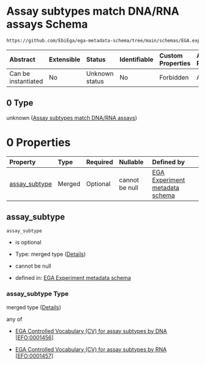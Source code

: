 # Assay subtypes match DNA/RNA assays Schema

```txt
https://github.com/EbiEga/ega-metadata-schema/tree/main/schemas/EGA.experiment.json#/properties/assay_type_descriptor/anyOf/0
```



| Abstract            | Extensible | Status         | Identifiable | Custom Properties | Additional Properties | Access Restrictions | Defined In                                                                |
| :------------------ | :--------- | :------------- | :----------- | :---------------- | :-------------------- | :------------------ | :------------------------------------------------------------------------ |
| Can be instantiated | No         | Unknown status | No           | Forbidden         | Allowed               | none                | [EGA.experiment.json*](../out/EGA.experiment.json "open original schema") |

## 0 Type

unknown ([Assay subtypes match DNA/RNA assays](ega-9-properties-type-of-assay-anyof-assay-subtypes-match-dnarna-assays.md))

# 0 Properties

| Property                        | Type   | Required | Nullable       | Defined by                                                                                                                                                                                                                                                                                     |
| :------------------------------ | :----- | :------- | :------------- | :--------------------------------------------------------------------------------------------------------------------------------------------------------------------------------------------------------------------------------------------------------------------------------------------- |
| [assay_subtype](#assay_subtype) | Merged | Optional | cannot be null | [EGA Experiment metadata schema](ega-9-properties-type-of-assay-anyof-assay-subtypes-match-dnarna-assays-properties-assay_subtype.md "https://github.com/EbiEga/ega-metadata-schema/tree/main/schemas/EGA.experiment.json#/properties/assay_type_descriptor/anyOf/0/properties/assay_subtype") |

## assay_subtype



`assay_subtype`

*   is optional

*   Type: merged type ([Details](ega-9-properties-type-of-assay-anyof-assay-subtypes-match-dnarna-assays-properties-assay_subtype.md))

*   cannot be null

*   defined in: [EGA Experiment metadata schema](ega-9-properties-type-of-assay-anyof-assay-subtypes-match-dnarna-assays-properties-assay_subtype.md "https://github.com/EbiEga/ega-metadata-schema/tree/main/schemas/EGA.experiment.json#/properties/assay_type_descriptor/anyOf/0/properties/assay_subtype")

### assay_subtype Type

merged type ([Details](ega-9-properties-type-of-assay-anyof-assay-subtypes-match-dnarna-assays-properties-assay_subtype.md))

any of

*   [EGA Controlled Vocabulary (CV) for assay subtypes by DNA \[EFO:0001456\]](ega-9-properties-type-of-assay-anyof-assay-subtypes-match-dnarna-assays-properties-assay_subtype-anyof-ega-controlled-vocabulary-cv-for-assay-subtypes-by-dna-efo0001456.md "check type definition")

*   [EGA Controlled Vocabulary (CV) for assay subtypes by RNA \[EFO:0001457\]](ega-9-properties-type-of-assay-anyof-assay-subtypes-match-dnarna-assays-properties-assay_subtype-anyof-ega-controlled-vocabulary-cv-for-assay-subtypes-by-rna-efo0001457.md "check type definition")

